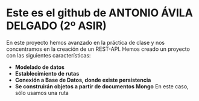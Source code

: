 # Este es el github de **ANTONIO ÁVILA DELGADO** (2º ASIR)
En este proyecto hemos avanzado en la práctica de clase y nos concentramos en la creación de un REST-API.
Hemos creado un proyecto con las siguientes características:
* **Modelado de datos**
* **Establecimiento de rutas**
* **Conexión a Base de Datos, donde existe persistencia**
* **Se construirán objetos a partir de documentos Mongo**
En este caso, sólo usamos una ruta 

